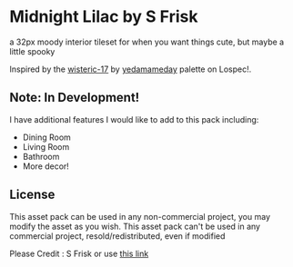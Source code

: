 # Midnight Lilac by S Frisk

a 32px moody interior tileset for when you want things cute, but maybe a little spooky

Inspired by the [wisteric-17](https://lospec.com/palette-list/wisteric-17) by [yedamameday](https://lospec.com/yedamameday) palette on Lospec!.

## Note: In Development!

I have additional features I would like to add to this pack including:

- Dining Room
- Living Room
- Bathroom
- More decor!

## License

This asset pack can be used in any non-commercial project, you may modify the asset as you wish. This asset pack can't be used in any commercial project, resold/redistributed, even if modified

Please Credit : S Frisk or use [this link](https://sarahfrisk.com/)
